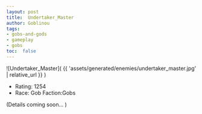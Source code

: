 ```yaml
---
layout: post
title:  Undertaker_Master
author: Goblinou
tags:
- gobs-and-gods
- gameplay
- gobs
toc:  false
---
```


![Undertaker_Master]( {{ 'assets/generated/enemies/undertaker_master.jpg' | relative_url }} )
- Rating: 1254
- Race: Gob  Faction:Gobs

(Details coming soon... )